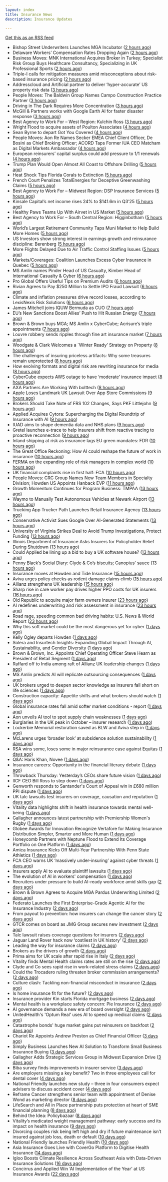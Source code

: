```yaml
---
layout: index
title: Insurance News
description: Insurance Updates

---
```


[Get this as an RSS feed](/insurance.rss)

<!-- news_marker starts -->
- Bishop Street Underwriters Launches MGA Incubator ([2 hours ago](https://www.insurancejournal.com/news/national/2025/10/24/845102.htm))
- Delaware Workers’ Compensation Rates Dropping Again ([2 hours ago](https://www.insurancejournal.com/news/east/2025/10/24/845108.htm))
- Business Moves: MNK International Acquires Broker in Turkey; Specialist Risk Group Buys Healthcare Consultancy, Specializing in UK Professional Sports ([2 hours ago](https://www.insurancejournal.com/news/international/2025/10/24/845106.htm))
- Triple-I calls for mitigation measures amid misconceptions about risk-based insurance pricing ([2 hours ago](https://www.reinsurancene.ws/triple-i-calls-for-mitigation-measures-amid-misconceptions-about-risk-based-insurance-pricing/))
- Addresscloud and Artificial partner to deliver ‘hyper-accurate’ US property risk data ([3 hours ago](https://www.reinsurancene.ws/addresscloud-and-artificial-partner-to-deliver-hyper-accurate-us-property-risk-data/))
- People Moves: The Baldwin Group Names Campo Construction Practice Partner ([3 hours ago](https://www.insurancejournal.com/news/midwest/2025/10/24/844937.htm))
- Driving in The Dark Requires More Concentration ([3 hours ago](https://insurance-edge.net/2025/10/24/driving-in-the-dark-requires-more-concentration/))
- McGill & Partners works with Google Earth AI for faster disaster response ([3 hours ago](https://www.reinsurancene.ws/mcgill-partners-works-with-google-earth-ai-for-faster-disaster-response/))
- Best Agency to Work For – West Region: Kulchin Ross ([3 hours ago](https://www.insurancejournal.com/news/west/2025/10/24/845096.htm))
- Wright Flood to acquire assets of Poulton Associates ([4 hours ago](https://www.reinsurancene.ws/wright-flood-to-acquire-assets-of-poulton-associates/))
- Sean Byrne to depart Got You Covered ([4 hours ago](https://www.postonline.co.uk/people/7959273/sean-byrne-to-depart-got-you-covered))
- People Moves: Aon Re Names Secker EMEA Chief Client Officer, De Bosini as Chief Broking Officer; ACORD Taps Former IUA CEO Matcham as Digital Markets Ambassador ([4 hours ago](https://www.insurancejournal.com/news/international/2025/10/24/845081.htm))
- European reinsurers’ capital surplus could add pressure to 1/1 renewals ([4 hours ago](https://www.reinsurancene.ws/european-reinsurers-capital-surplus-could-add-pressure-to-1-1-renewals/))
- Trump Plan Would Open Almost All Coast to Offshore Drilling ([5 hours ago](https://www.insurancejournal.com/news/southeast/2025/10/24/845071.htm))
- Heat Shock Tips Florida Corals to Extinction ([5 hours ago](https://www.insurancejournal.com/news/southeast/2025/10/24/845055.htm))
- French Court Penalizes TotalEnergies for Deceptive Greenwashing Claims ([5 hours ago](https://www.insurancejournal.com/news/international/2025/10/24/845056.htm))
- Best Agency to Work For – Midwest Region: DSP Insurance Services ([5 hours ago](https://www.insurancejournal.com/news/midwest/2025/10/24/845062.htm))
- Kinsale Capital’s net income rises 24% to $141.6m in Q3’25 ([5 hours ago](https://www.reinsurancene.ws/kinsale-capitals-net-income-rises-24-to-141-6m-in-q325/))
- Healthy Paws Teams Up With Airvet in US Market ([5 hours ago](https://insurance-edge.net/2025/10/24/healthy-paws-teams-up-with-airvet-in-us-market/))
- Best Agency to Work For – South Central Region: Higginbotham ([5 hours ago](https://www.insurancejournal.com/news/southcentral/2025/10/24/845053.htm))
- World’s Largest Retirement Community Taps Muni Market to Help Build More Homes ([5 hours ago](https://www.insurancejournal.com/news/southeast/2025/10/24/845049.htm))
- US Investors show strong interest in earnings growth and reinsurance discipline: Berenberg ([5 hours ago](https://www.reinsurancene.ws/us-investors-show-strong-interest-in-earnings-growth-and-reinsurance-discipline-berenberg/))
- More Flights Delayed Due to Air Traffic Control Staffing Issues ([5 hours ago](https://www.insurancejournal.com/news/east/2025/10/24/845045.htm))
- Markets/Coverages: Coalition Launches Excess Cyber Insurance in Quebec ([5 hours ago](https://www.insurancejournal.com/news/international/2025/10/24/845042.htm))
- MS Amlin names Pinder Head of US Casualty, Kimber Head of International Casualty & Cyber ([6 hours ago](https://www.reinsurancene.ws/ms-amlin-names-pinder-head-of-us-casualty-kimber-head-of-international-casualty-cyber/))
- Pro Global Offers Useful Tips on Premium Audits ([6 hours ago](https://insurance-edge.net/2025/10/24/pro-global-offers-useful-tips-on-premium-audits/))
- Rivian Agrees to Pay $250 Million to Settle IPO Fraud Lawsuit ([6 hours ago](https://www.insurancejournal.com/news/national/2025/10/24/845036.htm))
- Climate and inflation pressures drive record losses, according to LexisNexis Risk Solutions ([6 hours ago](https://www.reinsurancene.ws/climate-and-inflation-pressures-drive-record-losses-according-to-lexisnexis-risk-solutions/))
- James Mitchell joins IQUW Bermuda as CUO ([7 hours ago](https://www.reinsurancene.ws/james-mitchell-joins-iquw-bermuda-as-cuo/))
- EU’s New Sanctions Boost Allies’ Push to Hit Russian Energy ([7 hours ago](https://www.insurancejournal.com/news/international/2025/10/24/845019.htm))
- Brown & Brown buys MGA; MS Amlin x CyberCube; Acrisure’s triple appointments ([7 hours ago](https://www.postonline.co.uk/news/7959255/brown-brown-buys-mga-ms-amlin-x-cybercube-acrisure%E2%80%99s-triple-appointments))
- Louvre robbery sends ripples through fine art insurance market ([7 hours ago](https://www.postonline.co.uk/news/7959272/louvre-robbery-sends-ripples-through-fine-art-insurance-market))
- Woodgate & Clark Welcomes a `Winter Ready’ Strategy on Property ([8 hours ago](https://insurance-edge.net/2025/10/24/woodgate-clark-welcomes-a-winter-ready-strategy-on-property/))
- The challenges of insuring priceless artifacts: Why some treasures remain unprotected ([8 hours ago](https://www.insurancebusinessmag.com/uk/news/breaking-news/the-challenges-of-insuring-priceless-artifacts-why-some-treasures-remain-unprotected-554203.aspx))
- How evolving formats and digital risk are rewriting insurance for media ([8 hours ago](https://www.insurancebusinessmag.com/uk/news/technology/how-evolving-formats-and-digital-risk-are-rewriting-insurance-for-media-554201.aspx))
- CyberCube expects AWS outage to have ‘moderate’ insurance impact ([8 hours ago](https://www.postonline.co.uk/commercial/7959270/cybercube-expects-aws-outage-to-have-%E2%80%98moderate%E2%80%99-insurance-impact))
- AXA Partners Are Working With bolttech ([8 hours ago](https://insurance-edge.net/2025/10/24/axa-partners-are-working-with-bolttech/))
- Apple Loses Landmark UK Lawsuit Over App Store Commissions ([9 hours ago](https://www.insurancejournal.com/news/international/2025/10/24/844905.htm))
- Brokers Should Take Note of FRS 102 Changes, Says PKF Littlejohn ([9 hours ago](https://insurance-edge.net/2025/10/24/brokers-should-take-note-of-frs-102-changes-says-pkf-littlejohn/))
- Applied Acquires Cytora: Supercharging the Digital Roundtrip of Insurance with AI ([9 hours ago](https://www.insurancejournal.com/blogs/ezlynx/2025/10/24/844802.htm))
- IUAD aims to shape dementia data and NHS plans ([9 hours ago](https://www.postonline.co.uk/people/7959113/iuad-aims-to-shape-dementia-data-and-nhs-plans))
- Gretel launches e-trace to help insurers shift from reactive tracing to proactive reconnection ([9 hours ago](https://ifamagazine.com/gretel-launches-e-trace-to-help-insurers-shift-from-reactive-tracing-to-proactive-customer-reconnection/))
- Inland shipping at risk as insurance lags EU green mandates: FDR ([10 hours ago](https://www.insurancebusinessmag.com/uk/news/marine/inland-shipping-at-risk-as-insurance-lags-eu-green-mandates-fdr-554183.aspx))
- The Great Office Reckoning: How AI could reshape the future of work in insurance ([10 hours ago](https://www.insurancebusinessmag.com/uk/news/breaking-news/the-great-office-reckoning-how-ai-could-reshape-the-future-of-work-in-insurance-554182.aspx))
- FERMA on the expanding role of risk managers in complex world ([10 hours ago](https://www.insurancebusinessmag.com/uk/news/breaking-news/ferma-on-the-expanding-role-of-risk-managers-in-complex-world-554179.aspx))
- UK financial complaints rise in first half: FCA ([10 hours ago](https://www.insurancebusinessmag.com/uk/news/breaking-news/uk-financial-complaints-rise-in-first-half-fca-554177.aspx))
- People Moves: CRC Group Names New Team Members in Specialty Division; Howden US Appoints Hanback EVP ([11 hours ago](https://www.insurancejournal.com/news/national/2025/10/24/844942.htm))
- Growth Momentum Continues for Program Business: TMPAA ([13 hours ago](https://www.insurancejournal.com/news/national/2025/10/24/844982.htm))
- Waymo to Manually Test Autonomous Vehicles at Newark Airport ([13 hours ago](https://www.insurancejournal.com/news/east/2025/10/24/845006.htm))
- Trucking App Trucker Path Launches Retail Insurance Agency ([13 hours ago](https://www.insurancejournal.com/news/national/2025/10/24/844976.htm))
- Conservative Activist Sues Google Over AI-Generated Statements ([13 hours ago](https://www.insurancejournal.com/news/national/2025/10/24/844973.htm))
- University of Virginia Strikes Deal to Avoid Trump Investigations, Protect Funding ([13 hours ago](https://www.insurancejournal.com/news/east/2025/10/24/845002.htm))
- Illinois Department of Insurance Asks Insurers for Policyholder Relief During Shutdown ([13 hours ago](https://www.insurancejournal.com/news/midwest/2025/10/24/844997.htm))
- Could Applied be lining up a bid to buy a UK software house? ([13 hours ago](https://www.postonline.co.uk/technology/7959222/could-applied-be-lining-up-a-bid-to-buy-a-uk-software-house))
- Penny Black’s Social Diary: Clyde & Co’s biscuits; Canopius’ sauce ([13 hours ago](https://www.postonline.co.uk/people/7959068/penny-black%E2%80%99s-social-diary-clyde-co%E2%80%99s-biscuits-canopius%E2%80%99-sauce))
- Insurance moves at Howden and Tide Insurance ([15 hours ago](https://www.insurancebusinessmag.com/uk/news/breaking-news/insurance-moves-at-howden-and-tide-insurance-554138.aspx))
- Aviva urges policy checks as rodent damage claims climb ([15 hours ago](https://www.insurancebusinessmag.com/uk/news/breaking-news/aviva-urges-policy-checks-as-rodent-damage-claims-climb-554137.aspx))
- Allianz strengthens UK leadership ([15 hours ago](https://www.insurancebusinessmag.com/uk/news/breaking-news/allianz-strengthens-uk-leadership-554135.aspx))
- Sharp rise in care worker pay drives higher PPO costs for UK insurers ([16 hours ago](https://www.insurancebusinessmag.com/uk/news/breaking-news/sharp-rise-in-care-worker-pay-drives-higher-ppo-costs-for-uk-insurers-554133.aspx))
- Old Republic to acquire major farm owners insurer ([23 hours ago](https://www.dig-in.com/news/old-republic-to-acquire-everett-cash-mutual))
- AI redefines underwriting and risk assessment in insurance ([23 hours ago](https://www.dig-in.com/opinion/ai-redefines-underwriting-and-risk-assessment-in-insurance))
- Road rage, speeding common bad driving habits: U.S. News & World Report ([23 hours ago](https://www.dig-in.com/news/road-rage-speeding-bad-driving-habits-u-s-news-world-report))
- Why this soft market could be the most dangerous yet for cyber ([1 days ago](https://www.insurancebusinessmag.com/uk/news/cyber/why-this-soft-market-could-be-the-most-dangerous-yet-for-cyber-554099.aspx))
- Kelly Ogley departs Howden ([1 days ago](https://www.postonline.co.uk/broker/7959269/kelly-ogley-departs-howden))
- Solera and Insurtech Insights: Expanding Global Impact Through AI, Sustainability, and Gender Diversity ([1 days ago](https://www.insurtechinsights.com/solera-and-insurtech-insights-expanding-global-impact-through-ai-sustainability-and-gender-diversity/))
- Brown & Brown, Inc. Appoints Chief Operating Officer Steve Hearn as President of Retail Segment ([1 days ago](https://www.insurtechinsights.com/brown-brown-inc-appoints-chief-operating-officer-steve-hearn-as-president-of-retail-segment/))
- Raffard off to India among raft of Allianz UK leadership changes ([1 days ago](https://www.postonline.co.uk/news/7959266/raffard-off-to-india-among-raft-of-allianz-uk-leadership-changes))
- MS Amlin predicts AI will replicate outsourcing consequences ([1 days ago](https://www.postonline.co.uk/technology/7959262/ms-amlin-predicts-ai-will-replicate-outsourcing-consequences))
- UK brokers urged to deepen sector knowledge as insurers fall short on life sciences ([1 days ago](https://www.insurancebusinessmag.com/uk/news/breaking-news/uk-brokers-urged-to-deepen-sector-knowledge-as-insurers-fall-short-on-life-sciences-554028.aspx))
- Construction capacity: Appetite shifts and what brokers should watch ([1 days ago](https://www.insurancebusinessmag.com/uk/news/construction-engineering/construction-capacity-appetite-shifts-and-what-brokers-should-watch-554027.aspx))
- Global insurance rates fall amid softer market conditions - report ([1 days ago](https://www.insurancebusinessmag.com/uk/news/breaking-news/global-insurance-rates-fall-amid-softer-market-conditions--report-554021.aspx))
- Aon unveils AI tool to spot supply chain weaknesses ([1 days ago](https://www.insurancebusinessmag.com/uk/news/technology/aon-unveils-ai-tool-to-spot-supply-chain-weaknesses-554020.aspx))
- Burglaries in the UK peak in October – insurer research ([1 days ago](https://www.insurancebusinessmag.com/uk/news/property-insurance/burglaries-in-the-uk-peak-in-october--insurer-research-554019.aspx))
- Lockerbie Memorial restoration saved as BLW and Aviva step in ([1 days ago](https://www.postonline.co.uk/broker/7959263/lockerbie-memorial-restoration-saved-as-blw-and-aviva-step-in))
- McLarens urges ‘broader look’ at subsidence solution sustainability ([1 days ago](https://www.postonline.co.uk/claims/7959239/mclarens-urges-%E2%80%98broader-look%E2%80%99-at-subsidence-solution-sustainability))
- RSA wins some, loses some in major reinsurance case against Equitas ([1 days ago](https://www.insurancebusinessmag.com/uk/news/breaking-news/rsa-wins-some-loses-some-in-major-reinsurance-case-against-equitas-553999.aspx))
- Q&A: Haris Khan, Novee ([1 days ago](https://www.postonline.co.uk/technology/7958878/qa-haris-khan-novee))
- Insurance careers: Opportunity in the financial literacy debate ([1 days ago](https://www.postonline.co.uk/people/7959118/insurance-careers-opportunity-in-the-financial-literacy-debate))
- Throwback Thursday: Yesterday’s CEOs share future vision ([1 days ago](https://www.postonline.co.uk/people/7956773/throwback-thursday-yesterday%E2%80%99s-ceos-share-future-vision))
- IICF CEO Bill Ross to step down ([1 days ago](https://www.insurancebusinessmag.com/uk/news/breaking-news/iicf-ceo-bill-ross-to-step-down-554008.aspx))
- Genworth responds to Santander's Court of Appeal win in £680 million PPI dispute ([1 days ago](https://www.insurancebusinessmag.com/uk/news/breaking-news/genworth-responds-to-santanders-court-of-appeal-win-in-680-million-ppi-dispute-553972.aspx))
- UK talc lawsuits test insurers on coverage, causation and reputation ([1 days ago](https://www.insurancebusinessmag.com/uk/news/breaking-news/uk-talc-lawsuits-test-insurers-on-coverage-causation-and-reputation-553971.aspx))
- Vitality data highlights shift in health insurance towards mental well-being ([1 days ago](https://www.insurancebusinessmag.com/uk/news/life-insurance/vitality-data-highlights-shift-in-health-insurance-towards-mental-wellbeing-553967.aspx))
- Gallagher announces latest partnership with Premiership Women's Rugby ([1 days ago](https://www.insurancebusinessmag.com/uk/news/breaking-news/gallagher-announces-latest-partnership-with-premiership-womens-rugby-553966.aspx))
- Globee Awards for Innovation Recognize Vertafore for Making Insurance Distribution Simpler, Smarter and More Human ([1 days ago](https://www.insurtechinsights.com/globee-awards-for-innovation-recognize-vertafore-for-making-insurance-distribution-simpler-smarter-and-more-human/))
- Honeycomb Partners with Neptune Flood to Extend Its Coverage Portfolio on One Platform ([1 days ago](https://www.insurtechinsights.com/honeycomb-partners-with-neptune-flood-to-extend-its-coverage-portfolio-on-one-platform/))
- Amica Insurance Kicks Off Multi-Year Partnership With Penn State Athletics ([1 days ago](https://www.insurtechinsights.com/amica-insurance-kicks-off-multi-year-partnership-with-penn-state-athletics/))
- FCA CEO warns UK ‘massively under-insuring’ against cyber threats ([1 days ago](https://www.postonline.co.uk/regulation/7959264/fca-ceo-warns-uk-%E2%80%98massively-under-insuring%E2%80%99-against-cyber-threats))
- Insurers apply AI to evaluate plaintiff lawsuits ([1 days ago](https://www.dig-in.com/news/insurers-apply-ai-to-evaluate-plaintiff-lawsuits))
- The evolution of AI in workers' compensation ([1 days ago](https://www.dig-in.com/opinion/the-evolution-of-ai-in-workers-compensation))
- Recruiters under pressure to build AI-ready workforce amid skills gap ([2 days ago](https://www.insurancebusinessmag.com/uk/business-strategy/recruiters-under-pressure-to-build-aiready-workforce-amid-skills-gap-553936.aspx))
- Brown & Brown Agrees to Acquire MGA Pardus Underwriting Limited ([2 days ago](https://www.insurtechinsights.com/brown-brown-agrees-to-acquire-mga-pardus-underwriting-limited/))
- Federato Launches the First Enterprise-Grade Agentic AI for the Insurance Industry ([2 days ago](https://www.insurtechinsights.com/federato-launches-the-first-enterprise-grade-agentic-ai-for-the-insurance-industry/))
- From payout to prevention: how insurers can change the cancer story ([2 days ago](https://ifamagazine.com/from-payout-to-prevention-how-insurers-can-change-the-cancer-story/))
- GTCR comes on board as JMG Group secures new investment ([2 days ago](https://www.postonline.co.uk/broker/7959250/gtcr-comes-on-board-as-jmg-group-secures-new-investment))
- Talc lawsuit raises coverage questions for insurers ([2 days ago](https://www.postonline.co.uk/commercial/7959251/talc-lawsuit-raises-coverage-questions-for-insurers))
- Jaguar Land Rover hack now ‘costliest in UK history’ ([2 days ago](https://www.postonline.co.uk/news/7959253/jaguar-land-rover-hack-now-%E2%80%98costliest-in-uk-history%E2%80%99))
- Leading the way for insurance claims ([2 days ago](https://www.insurancebusinessmag.com/uk/tv/leading-the-way-for-insurance-claims-553875.aspx))
- Brokers as the drivers of growth ([2 days ago](https://www.insurancebusinessmag.com/uk/news/columns/brokers-as-the-drivers-of-growth-553874.aspx))
- Prima aims for UK scale after rapid rise in Italy ([2 days ago](https://www.postonline.co.uk/news/7959238/prima-aims-for-uk-scale-after-rapid-rise-in-italy))
- Vitality finds Mental Health claims rates are still on the rise ([2 days ago](https://ifamagazine.com/vitality-finds-mental-health-claims-rates-are-still-on-the-rise/))
- Clyde and Co sees rapid rise in work-related stress claims ([2 days ago](https://www.postonline.co.uk/commercial/7959240/clyde-and-co-sees-rapid-rise-in-work-related-stress-claims))
- Could the Trocadero ruling threaten broker commission arrangements? ([2 days ago](https://www.postonline.co.uk/broker/7958897/could-the-trocadero-ruling-threaten-broker-commission-arrangements))
- Culture clash: Tackling non-financial misconduct in insurance ([2 days ago](https://www.postonline.co.uk/regulation/7958979/culture-clash-tackling-non-financial-misconduct-in-insurance))
- Is home insurance fit for the future? ([2 days ago](https://www.postonline.co.uk/personal/7959041/is-home-insurance-fit-for-the-future))
- Insurance provider Kin starts Florida mortgage business ([2 days ago](https://www.dig-in.com/news/insurance-provider-kin-starts-florida-mortgage-business))
- Mental health is a workplace safety concern: Pie Insurance ([2 days ago](https://www.dig-in.com/news/mental-health-is-a-workplace-safety-concern-pie-insurance))
- AI governance demands a new era of board oversight ([2 days ago](https://www.dig-in.com/opinion/ai-governance-demands-a-new-era-of-oversight))
- UnitedHealth's 'Optum Real' uses AI to speed up medical claims ([2 days ago](https://www.dig-in.com/articles/unitedhealth-uses-ai-to-speed-up-medical-claims))
- Catastrophe bonds' huge market gains put reinsurers on backfoot ([2 days ago](https://www.dig-in.com/articles/catastrophe-bonds-huge-market-gains-reinsurers-on-backfoot))
- Chariot Re Appoints Andrew Preston as Chief Financial Officer ([3 days ago](https://www.insurtechinsights.com/chariot-re-appoints-andrew-preston-as-chief-financial-officer/))
- Simply Business Launches New AI Solution to Transform Small Business Insurance Buying ([3 days ago](https://www.insurtechinsights.com/simply-business-launches-new-ai-solution-to-transform-small-business-insurance-buying/))
- Gallagher Adds Strategic Services Group in Midwest Expansion Drive ([3 days ago](https://www.insurtechinsights.com/gallagher-adds-strategic-services-group-in-midwest-expansion-drive/))
- Biba survey finds improvements in insurer service ([3 days ago](https://www.postonline.co.uk/news/7959244/biba-survey-finds-improvements-in-insurer-service))
- Are employers missing a key benefit? Two in three employees call for dental cover ([4 days ago](https://ifamagazine.com/are-employers-missing-a-key-benefit-two-in-three-employees-call-for-dental-cover/))
- National Friendly launches new study – three in four consumers expect advisers to discuss accident cover ([4 days ago](https://ifamagazine.com/national-friendly-launches-new-study-three-in-four-consumers-expect-advisers-to-discuss-accident-cover/))
- Reframe Cancer strengthens senior team with appointment of Denise Wond as marketing director ([8 days ago](https://ifamagazine.com/reframe-cancer-strengthens-senior-team-with-appointment-of-denise-wond-as-marketing-director/))
- LifeSearch and All in Place partnership puts protection at heart of SME financial planning ([8 days ago](https://ifamagazine.com/lifesearch-and-all-in-place-partnership-puts-protection-at-heart-of-sme-financial-planning/))
- Behind the Idea: Policybazaar ([8 days ago](https://thefintechtimes.com/behind-the-idea-policybazaar/))
- Vitality’s medicated weight management pathway: early success and its impact on health insurance ([9 days ago](https://ifamagazine.com/vitalitys-medicated-weight-management-pathway-early-success-and-its-impact-on-health-insurance/))
- Divorcing couples risk being left high and dry if future maintenance isn’t insured against job loss, death or default ([10 days ago](https://ifamagazine.com/divorcing-couples-risk-being-left-high-and-dry-if-future-maintenance-isnt-insured-against-job-loss-death-or-default/))
- National Friendly launches Friendly Health ([10 days ago](https://ifamagazine.com/national-friendly-launches-friendly-health/))
- Asia Insurance Goes Live with CoverGo Platform to Digitise Health Insurance ([14 days ago](https://thefintechtimes.com/asia-insurance-goes-live-with-covergo-platform-to-digitise-health-insurance/))
- Igloo Boosts Climate Resilience Across Southeast Asia with Data-Driven Insurance Solutions ([16 days ago](https://thefintechtimes.com/igloo-boosts-climate-resilience-across-southeast-asia-with-data-driven-insurance-solutions/))
- Concirrus and Applied Win ‘AI Implementation of the Year’ at US Insurance Awards ([22 days ago](https://thefintechtimes.com/concirrus-ai-cuts-aviation-underwriting-time-from-36-hours-to-minutes-for-applied-aviation/))

<!-- news_marker ends -->
